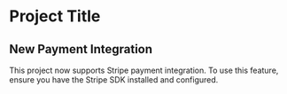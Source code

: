 # Project Title

## New Payment Integration

This project now supports Stripe payment integration. To use this feature, ensure you have the Stripe SDK installed and configured.
